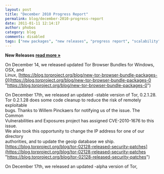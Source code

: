 ```yaml
---
layout: post
title: "December 2010 Progress Report"
permalink: blog/december-2010-progress-report
date: 2011-01-11 12:14:17
author: phobos
category: blog
comments: disabled
tags: ["new packages", "new releases", "progress report", "scalability"]
---
```


**New Releases** [**read more »**](https://blog.torproject.org/blog/december-2010-progress-report)

On December 14, we released updated Tor Browser Bundles for Windows, OSX, and  
 Linux, [https://blog.torproject.org/blog/new-tor-browser-bundle-packages-0](https://blog.torproject.org/blog/new-tor-browser-bundle-packages-0 "https://blog.torproject.org/blog/new-tor-browser-bundle-packages-0")

On December 17th, we released an updated -stable version of Tor, 0.2.1.28.  
 Tor 0.2.1.28 does some code cleanup to reduce the risk of remotely exploitable  
 bugs. Thanks to Willem Pinckaers for notifying us of the issue. The Common  
 Vulnerabilities and Exposures project has assigned CVE-2010-1676 to this issue.  
 We also took this opportunity to change the IP address for one of our directory  
 authorities, and to update the geoip database we ship.  
 [https://blog.torproject.org/blog/tor-02128-released-security-patches](https://blog.torproject.org/blog/tor-02128-released-security-patches "https://blog.torproject.org/blog/tor-02128-released-security-patches")

On December 17th, we released an updated -alpha version of Tor,  

